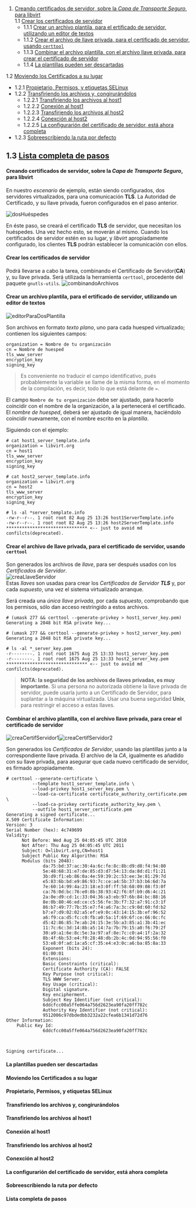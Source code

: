 1. [Creando certificados de servidor, sobre la _Capa de Transporte Seguro_, para libvirt](#1)  
    1.1 [Crear los certificados de servidor](#1i1)
    - 1.1.1 [Crear un archivo plantila, para el ertificado de servidor, utilizando un editor de textos](#1i1i1)
    - 1.1.2 [Crear el archivo de llave privada, para el certificado de servidor, usando `certtool`](#1i1i2)
    - 1.1.3 [Combinar el archivo plantilla, con el archivo llave privada, para crear el certificado de servidor](#1i1i3)
    - 1.1.4 [La plantillas pueden ser descartadas](#1i1i4)  

  1.2 [Moviendo los Certificados a su lugar](#1i2)
  - 1.2.1 [Propietario, Permisos, y etiquetas SELinux](#1i2i1)
  - 1.2.2 [Transfiriendo los archivos y, congirurándolos](#1i2i2)
    - 1.2.2.1 [Transfiriendo los archivos al host1](#1i2i2i1)
    - 1.2.2.2 [Conexión al host1](#1i2i2i2)
    - 1.2.2.3 [Transfiriendo los archivos al host2](#1i2i2i3)
    - 1.2.2.4 [Conexción al host2](#1i2i2i4)
    - 1.2.2.5 [La configurarión del certificado de servidor, está ahora completa](#1i2i2i5)  
  - 1.2.3 [Sobreescribiendo la ruta por defecto](#1i2i3)  

  1.3 [Lista completa de pasos](#1i3)  
---
#### <a name="1">Creando certificados de servidor, sobre la _Capa de Transporte Seguro_, para libvirt</a>

En nuestro _escenario_ de ejemplo, están siendo configurados, dos servidores
virtualizados, para una comunicación __TLS__. La Autoridad de Certificado, y su
llave privada, fueron configurados en el paso anterior.

![dosHuéspedes](/images/Cert-img/smallTwoHosts.png)  

En éste paso, se creará el certificado __TLS__ de servidor, que necesitan los
huéspedes. Una vez hecho esto, se moverán al mismo.
Cuando los certificados de servidor estén en su lugar, y _libvirt_ apropiadamente
configurado, los clientes __TLS__ podrán establecer la comunicación con ellos.

#### <a name="1i11">Crear los certificados de servidor</a>  

Podrá llevarse a cabo la tarea, combinando el Certificado de Servidor(__CA__) y,
su llave privada.
Será  utilizada la herramienta `certtool`, procedente del paquete `gnutls-utils`.
![combinandoArchivos](/images/Cert-img/caPrivateKey.png)  

#### <a name="1i1i1">Crear un archivo plantila, para el ertificado de servidor, utilizando un editor de textos</a>  

![editorParaDosPlantilla](/images/Cert-img/dosPlantilla.png)  

Son archivos en formato _texto plano_, uno para cada huesped virtualizado; contienen
los siguientes campos:

    organization = Nombre de tu organización
    cn = Nombre de huesped
    tls_www_server
    encryption_key
    signing_key
> Es conveniente no traducir el campo identificativo, pués probablemente la
variable se llame de la misma forma, en el momento de la compilación, es decir,
todo lo que está delante de `=`.

El campo `Nombre de tu organización` debe ser ajustado, para hacerlo coincidir
con el nombre de la organización, a la pertenecerá el certificado.  
El _nombre de huesped_, deberá ser ajustado de igual manera, haciéndolo coincidir nuevamente, con el nombre escrito en la _plantilla_.

Siguiendo con el ejemplo:

    # cat host1_server_template.info
    organization = libvirt.org
    cn = host1
    tls_www_server
    encryption_key
    signing_key

    # cat host2_server_template.info
    organization = libvirt.org
    cn = host2
    tls_www_server
    encryption_key
    signing_key

    # ls -al *server_template.info  
    -rw-r--r--. 1 root root 82 Aug 25 13:26 host1ServerTemplate.info  
    -rw-r--r--. 1 root root 82 Aug 25 13:26 host2ServerTemplate.info
    ******************************* <-- just to avoid md confilcts(deprecated).

#### <a name="1i1i2">Crear el archivo de llave privada, para el certificado de servidor, usando `certtool`</a>  

Son generados los archivos de _llave_, para ser después usados con los _Certificados
de Servidor_.  
![creaLlaveServidor](/images/Cert-img/serverKey.png)  
Estas _llaves_ son usadas para crear los _Certificados de Servidor __TLS___ y,
por cada _supuesto_, una vez el sistema virtualizado arranque.

Será creada una _única llave privada_, por cada _supuesto_, comprobando que los
permisos, sólo dan acceso restringido a estos archivos.

    # (umask 277 && certtool --generate-privkey > host1_server_key.pem)
    Generating a 2048 bit RSA private key...

    # (umask 277 && certtool --generate-privkey > host2_server_key.pem)
    Generating a 2048 bit RSA private key...

    # ls -al *_server_key.pem
    -r--------. 1 root root 1675 Aug 25 13:33 host1_server_key.pem
    -r--------. 1 root root 1675 Aug 25 13:33 host2_server_key.pem
    ******************************* <-- just to avoid md confilcts(deprecated).  

> __NOTA: la seguridad de los archivos de llaves privadas, es muy importante.__
Si una persona no autorizada obtiene la llave privada de servidor, puede usarla
junto a un Certificado de Servidor, para suplantar a la máquina virtualizada.
Usar una buena seguridad __Unix__, para restringir el acceso a estas llaves.


#### <a name="1i1i3">Combinar el archivo plantilla, con el archivo llave privada, para crear el certificado de servidor</a>  

![creaCertifServidor1](/images/Cert-img/toolCrea1SC.png)![creaCertifServidor2](/images/Cert-img/toolCrea1SC2.png)  

Son generados los _Certificados de Servidor_, usando las plantillas junto a la
correspondiente llave privada. El archivo de la _CA_, igualmente es añadido con
su llave privada, para asegurar que cada nuevo certificado de servidor, es firmado
apropiadamente.

    # certtool --generate-certificate \
              --template host1_server_template.info \
              --load-privkey host1_server_key.pem \
              --load-ca-certificate certificate_authority_certificate.pem \
              --load-ca-privkey certificate_authority_key.pem \
              --outfile host1_server_certificate.pem
    Generating a signed certificate...
    X.509 Certificate Information:
    Version: 3
    Serial Number (hex): 4c749699
    Validity:
          Not Before: Wed Aug 25 04:05:45 UTC 2010
          Not After: Thu Aug 25 04:05:45 UTC 2011
          Subject: O=libvirt.org,CN=host1
          Subject Public Key Algorithm: RSA
          Modulus (bits 2048):
                  da:75:bd:37:ac:30:4a:6c:fe:8c:8b:d9:d8:f4:94:80
                  5e:48:68:31:e7:de:85:d3:d7:54:13:da:8d:d1:f1:21
                  3b:d9:f1:eb:86:0a:4e:59:39:2c:53:ee:3e:81:29:7d
                  e5:83:6b:bd:e9:86:93:7c:ce:a4:5b:37:b3:b6:6d:7a
                  7e:60:14:99:4a:23:18:e3:0f:ff:58:68:09:08:f3:0f
                  ca:76:0d:bc:76:e0:8b:38:93:42:f6:8f:b9:d6:4c:21
                  2a:0e:d9:cd:1c:33:04:36:a3:eb:97:6b:84:bc:88:16
                  8e:0b:80:46:ed:ce:c5:56:fe:3b:f7:32:a7:91:c3:1f
                  86:b7:49:77:7b:35:e7:f4:a6:7a:3c:c9:0d:60:fd:b2
                  b7:e7:d9:02:02:a5:ef:e9:0c:43:14:15:3b:ef:96:52
                  a6:f9:ca:d5:fc:c0:fb:a0:5a:1f:69:6f:ce:66:0c:fc
                  d5:42:86:85:7e:ab:24:15:3e:5b:a3:85:a1:3b:41:ec
                  11:7c:6c:3d:14:8b:a5:14:7a:7b:79:15:a0:f6:79:2f
                  30:a9:a1:6e:8c:5e:3a:97:af:8e:7c:c0:a4:1f:2a:32
                  8b:4f:6b:53:e4:f0:28:48:db:2b:4c:0d:94:95:56:f0
                  53:e8:0f:ad:1a:a5:cf:35:e4:e3:0c:a6:ba:85:8a:33
                  Exponent (bits 24):
                  01:00:01
                  Extensions:
                  Basic Constraints (critical):
                  Certificate Authority (CA): FALSE
                  Key Purpose (not critical):
                  TLS WWW Server.
                  Key Usage (critical):
                  Digital signature.
                  Key encipherment.
                  Subject Key Identifier (not critical):
                  6ddcfcc00a5ffe064a756d2623ea90fa20ff782c
                  Authority Key Identifier (not critical):
                  9512006c97dbdedbb3232a22cfea6b1341d72d76
    Other Information:
        Public Key Id:
                  6ddcfcc00a5ffe064a756d2623ea90fa20ff782c



    Signing certificate...  




#### <a name="1i1i4">La plantillas pueden ser descartadas</a>  
#### <a name="1i2">Moviendo los Certificados a su lugar</a>  
#### <a name="1i2i1">Propietario, Permisos, y etiquetas SELinux</a>  
#### <a name="1i2i2">Transfiriendo los archivos y, congirurándolos</a>  
#### <a name="1i2i2i1">Transfiriendo los archivos al host1</a>  
#### <a name="1i2i2i2">Conexión al host1</a>  
#### <a name="1i2i2i3">Transfiriendo los archivos al host2</a>  
#### <a name="1i2i2i4">Conexción al host2</a>  
#### <a name="1i2i2i5">La configurarión del certificado de servidor, está ahora completa</a>  
#### <a name="1i2i3">Sobreescribiendo la ruta por defecto</a>  
#### <a name="1i3">Lista completa de pasos</a>  
